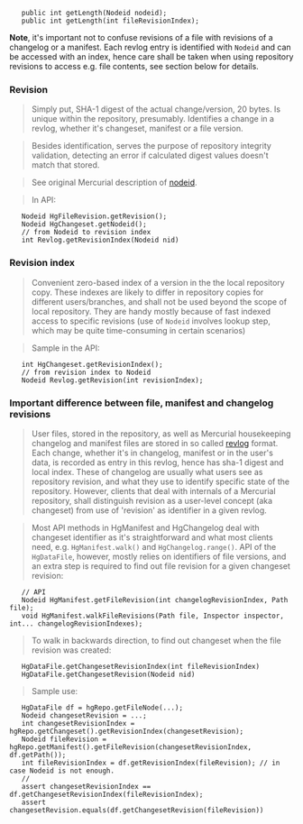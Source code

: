 
```
   public int getLength(Nodeid nodeid);
   public int getLength(int fileRevisionIndex);
```

**Note**, it's important not to confuse revisions of a file with revisions of a changelog or a manifest. Each revlog entry is identified with `Nodeid` and can be accessed with an index, hence care shall be taken when using repository revisions to access e.g. file contents, see section below for details.


### Revision ###

> Simply put, SHA-1 digest of the actual change/version, 20 bytes. Is unique within the repository, presumably. Identifies a change in a revlog, whether it's changeset, manifest or a file version.

> Besides identification, serves the purpose of repository integrity validation, detecting an error if calculated digest values doesn't match that stored.

> See original Mercurial description of [nodeid](http://mercurial.selenic.com/wiki/Nodeid).

> In API:
```
   Nodeid HgFileRevision.getRevision();
   Nodeid HgChangeset.getNodeid();
   // from Nodeid to revision index
   int Revlog.getRevisionIndex(Nodeid nid)
```


### Revision index ###

> Convenient zero-based index of a version in the the local repository copy. These indexes are likely to differ in repository copies for different users/branches, and shall not be used beyond the scope of local repository. They are handy mostly because of fast indexed access to specific revisions (use of `Nodeid` involves lookup step, which may be quite time-consuming in certain scenarios)

> Sample in the API:
```
   int HgChangeset.getRevisionIndex();
   // from revision index to Nodeid
   Nodeid Revlog.getRevision(int revisionIndex);
```


### Important difference between file, manifest and changelog revisions ###

> User files, stored in the repository, as well as Mercurial housekeeping changelog and manifest files are stored in so called [revlog](http://mercurial.selenic.com/wiki/Revlog) format. Each change, whether it's in changelog, manifest or in the user's data, is recorded as entry in this revlog, hence has sha-1 digest and local index. These of changelog are usually what users see as repository revision, and what they use to identify specific state of the repository. However, clients that deal with internals of a Mercurial repository, shall distinguish revision as a user-level concept (aka changeset) from use of 'revision' as identifier in a given revlog.

> Most API methods in HgManifest and HgChangelog deal with changeset identifier as it's straightforward and what most clients need, e.g. `HgManifest.walk()` and `HgChangelog.range()`. API of the `HgDataFile`, however, mostly relies on identifiers of file versions, and an extra step is required to find out file revision for a given changeset revision:
```
   // API
   Nodeid HgManifest.getFileRevision(int changelogRevisionIndex, Path file);
   void HgManifest.walkFileRevisions(Path file, Inspector inspector, int... changelogRevisionIndexes);
```

> To walk in backwards direction, to find out changeset when the file revision was created:
```
   HgDataFile.getChangesetRevisionIndex(int fileRevisionIndex)
   HgDataFile.getChangesetRevision(Nodeid nid)
```

> Sample use:
```
   HgDataFile df = hgRepo.getFileNode(...);
   Nodeid changesetRevision = ...;
   int changesetRevisionIndex = hgRepo.getChangeset().getRevisionIndex(changesetRevision);
   Nodeid fileRevision = hgRepo.getManifest().getFileRevision(changesetRevisionIndex, df.getPath());
   int fileRevisionIndex = df.getRevisionIndex(fileRevision); // in case Nodeid is not enough.
   //
   assert changesetRevisionIndex == df.getChangesetRevisionIndex(fileRevisionIndex);
   assert changesetRevision.equals(df.getChangesetRevision(fileRevision))
```